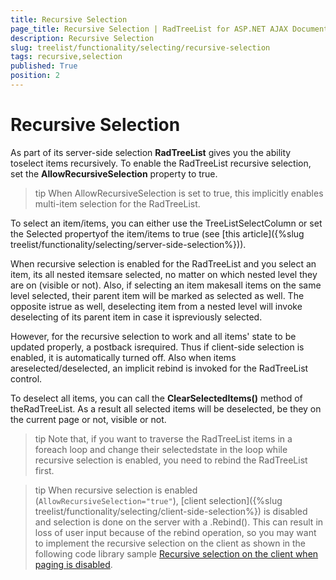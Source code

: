 ```yaml
---
title: Recursive Selection
page_title: Recursive Selection | RadTreeList for ASP.NET AJAX Documentation
description: Recursive Selection
slug: treelist/functionality/selecting/recursive-selection
tags: recursive,selection
published: True
position: 2
---
```


# Recursive Selection

As part of its server-side selection **RadTreeList** gives you the ability toselect items recursively. To enable the RadTreeList recursive selection, set the **AllowRecursiveSelection** property to true.

>tip When AllowRecursiveSelection is set to true, this implicitly enables multi-item selection for the RadTreeList.
>


To select an item/items, you can either use the TreeListSelectColumn or set the Selected propertyof the item/items to true (see [this article]({%slug treelist/functionality/selecting/server-side-selection%})).

When recursive selection is enabled for the RadTreeList and you select an item, its all nested itemsare selected, no matter on which nested level they are on (visible or not). Also, if selecting an item makesall items on the same level selected, their parent item will be marked as selected as well. The opposite istrue as well, deselecting item from a nested level will invoke deselecting of its parent item in case it ispreviously selected.

However, for the recursive selection to work and all items' state to be updated properly, a postback isrequired. Thus if client-side selection is enabled, it is automatically turned off. Also when items areselected/deselected, an implicit rebind is invoked for the RadTreeList control.

To deselect all items, you can call the **ClearSelectedItems()** method of theRadTreeList. As a result all selected items will be deselected, be they on the current page or not, visible or not.

>tip Note that, if you want to traverse the RadTreeList items in a foreach loop and change their selectedstate in the loop while recursive selection is enabled, you need to rebind the RadTreeList first.
>

>tip When recursive selection is enabled (`AllowRecursiveSelection="true"`), [client selection]({%slug treelist/functionality/selecting/client-side-selection%}) is disabled and selection is done on the server with a .Rebind(). This can result in loss of user input because of the rebind operation, so you may want to implement the recursive selection on the client as shown in the following code library sample [Recursive selection on the client when paging is disabled](https://www.telerik.com/support/code-library/recursive-selection-on-the-client-when-paging-is-disabled).

